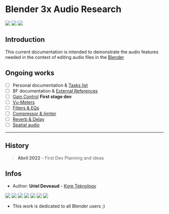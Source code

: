 # Blender 3x Audio Research


<img src="https://img.shields.io/badge/Blender-3.1+-green" /> <img src="https://img.shields.io/badge/Audaspace-C++-purple" /> <img src="https://img.shields.io/badge/Gsoc-2023-orange" />

## Introduction

This current documentation is intended to demonstrate the audio features needed in the context of editing audio files in the [Blender](https://www.blender.org/)

## Ongoing works

- [ ] Personal documentation & [Tasks list](Tasks.md)
- [ ] BF documentation & [External References](ext-references.md)
- [ ] [Gain Control](gain.md) **First stage dev**
- [ ] [Vu-Meters](vu-meter.md) 
- [ ] [Filters & EQs](filter.md) 
- [ ] [Compressor & limiter](compressor.md)
- [ ] [Reverb & Delay](compressor.md)
- [ ] [Spatial audio](spatial.md)

---

## History

> **Abril 2022** - First Dev Planning and ideas

## Infos

* Author: **Uriel Deveaud** - [Kore Teknology](https://github.com/KoreTeknology) 

<img src="https://img.shields.io/badge/CG Art-1995-red" /> <img src="https://img.shields.io/badge/3D Blender-2002-red" /> <img src="https://img.shields.io/badge/Python Dev-2005-red" /> <img src="https://img.shields.io/badge/3D Trainer-2008-red" /> <img src="https://img.shields.io/badge/Coding Trainer-2010-red" /> <img src="https://img.shields.io/badge/GE-2015-darkorange" /> <img src="https://img.shields.io/badge/VR-2017-darkorange" />

* This work is dedicated to all Blender users ;)
